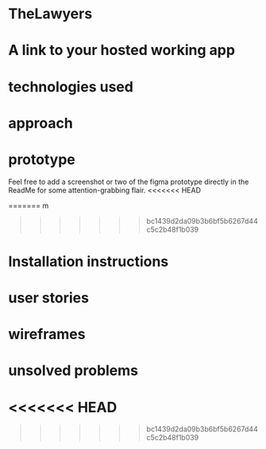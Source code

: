 # TheLawyers


# A link to your hosted working app

# technologies used

# approach 

# prototype 

Feel free to add a screenshot or two of the figma prototype directly in the ReadMe for some attention-grabbing flair.
<<<<<<< HEAD

=======
m
>>>>>>> bc1439d2da09b3b6bf5b6267d44c5c2b48f1b039

# Installation instructions 

# user stories 

#  wireframes 

# unsolved problems 
<<<<<<< HEAD
=======

>>>>>>> bc1439d2da09b3b6bf5b6267d44c5c2b48f1b039
